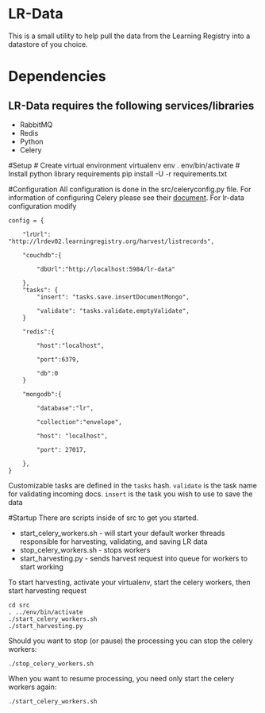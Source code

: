 # LR-Data
This is a small utility to help pull the data from the Learning Registry into a datastore of you choice.

# Dependencies
## LR-Data requires the following services/libraries
 * RabbitMQ
 * Redis
 * Python
 * Celery

#Setup
	# Create virtual environment
	virtualenv env
	. env/bin/activate
	# Install python library requirements
	pip install -U -r requirements.txt

#Configuration
All configuration is done in the src/celeryconfig.py file.  For information of configuring Celery please see their [document](http://celery.readthedocs.org/en/latest/index.html).  For lr-data configuration modify

    config = {

		"lrUrl": "http://lrdev02.learningregistry.org/harvest/listrecords",

		"couchdb":{

			"dbUrl":"http://localhost:5984/lr-data"

		},
		"tasks": {
			"insert": "tasks.save.insertDocumentMongo",

			"validate": "tasks.validate.emptyValidate",
		}

		"redis":{

			"host":"localhost",

			"port":6379,

			"db":0
		}

		"mongodb":{

			"database":"lr",

			"collection":"envelope",

			"host": "localhost",

			"port": 27017,

		},
    }

Customizable tasks are defined in the `tasks` hash.  `validate` is the task name for validating incoming docs.  `insert` is the task you wish to use to save the data

#Startup
There are scripts inside of src to get you started.

*  start\_celery\_workers.sh - will start your default worker threads responsible for harvesting, validating, and saving LR data
*  stop\_celery\_workers.sh - stops workers
*  start\_harvesting.py - sends harvest request into queue for workers to start working

To start harvesting, activate your virtualenv, start the celery workers, then start harvesting request

	cd src
	. ../env/bin/activate
    ./start_celery_workers.sh
    ./start_harvesting.py

Should you want to stop (or pause) the processing you can stop the celery workers:

	./stop_celery_workers.sh

When you want to resume processing, you need only start the celery workers again:

	./start_celery_workers.sh

